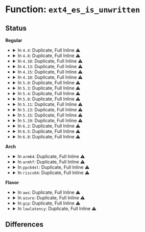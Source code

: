 # Function: <code>ext4_es_is_unwritten</code>

## Status
<b>Regular</b>
<ul>
<li>
<details>
<summary>In <code>4.4</code>: Duplicate, Full Inline ⚠️</summary>

**Collision:** Static Duplication

**Inline:** Full

**Transformation:** False

**Instances:**

```
In fs/ext4/inode.c (0)
Location: fs/ext4/extents_status.h:113
Inline: True
```
```
In fs/ext4/extents_status.c (0)
Location: fs/ext4/extents_status.h:113
Inline: True
```
</details>
</li>
<li>
<details>
<summary>In <code>4.8</code>: Duplicate, Full Inline ⚠️</summary>

**Collision:** Static Duplication

**Inline:** Full

**Transformation:** False

**Instances:**

```
In fs/ext4/file.c (0)
Location: fs/ext4/extents_status.h:113
Inline: True
```
```
In fs/ext4/inode.c (0)
Location: fs/ext4/extents_status.h:113
Inline: True
```
```
In fs/ext4/extents_status.c (0)
Location: fs/ext4/extents_status.h:113
Inline: True
```
</details>
</li>
<li>
<details>
<summary>In <code>4.10</code>: Duplicate, Full Inline ⚠️</summary>

**Collision:** Static Duplication

**Inline:** Full

**Transformation:** False

**Instances:**

```
In fs/ext4/file.c (0)
Location: fs/ext4/extents_status.h:113
Inline: True
```
```
In fs/ext4/inode.c (0)
Location: fs/ext4/extents_status.h:113
Inline: True
```
```
In fs/ext4/extents_status.c (0)
Location: fs/ext4/extents_status.h:113
Inline: True
```
</details>
</li>
<li>
<details>
<summary>In <code>4.13</code>: Duplicate, Full Inline ⚠️</summary>

**Collision:** Static Duplication

**Inline:** Full

**Transformation:** False

**Instances:**

```
In fs/ext4/extents_status.c (0)
Location: fs/ext4/extents_status.h:113
Inline: True
```
```
In fs/ext4/file.c (0)
Location: fs/ext4/extents_status.h:113
Inline: True
```
```
In fs/ext4/inode.c (0)
Location: fs/ext4/extents_status.h:113
Inline: True
```
</details>
</li>
<li>
<details>
<summary>In <code>4.15</code>: Duplicate, Full Inline ⚠️</summary>

**Collision:** Static Duplication

**Inline:** Full

**Transformation:** False

**Instances:**

```
In fs/ext4/extents_status.c (0)
Location: fs/ext4/extents_status.h:114
Inline: True
```
```
In fs/ext4/inode.c (0)
Location: fs/ext4/extents_status.h:114
Inline: True
```
</details>
</li>
<li>
<details>
<summary>In <code>4.18</code>: Duplicate, Full Inline ⚠️</summary>

**Collision:** Static Duplication

**Inline:** Full

**Transformation:** False

**Instances:**

```
In fs/ext4/extents_status.c (ffffffff81341fba)
Location: fs/ext4/extents_status.h:114
Inline: True
Inline callers:
  - fs/ext4/extents_status.c:ext4_es_can_be_merged
```
```
In fs/ext4/inode.c (ffffffff81351380)
Location: fs/ext4/extents_status.h:114
Inline: True
Inline callers:
  - fs/ext4/inode.c:ext4_da_get_block_prep
  - fs/ext4/inode.c:ext4_da_get_block_prep
  - fs/ext4/inode.c:ext4_map_blocks
```
</details>
</li>
<li>
<details>
<summary>In <code>5.0</code>: Duplicate, Full Inline ⚠️</summary>

**Collision:** Static Duplication

**Inline:** Full

**Transformation:** False

**Instances:**

```
In fs/ext4/extents_status.c (ffffffff8135b639)
Location: fs/ext4/extents_status.h:166
Inline: True
Inline callers:
  - fs/ext4/extents_status.c:ext4_es_delayed_clu
  - fs/ext4/extents_status.c:ext4_es_can_be_merged
```
```
In fs/ext4/inode.c (ffffffff8136a222)
Location: fs/ext4/extents_status.h:166
Inline: True
Inline callers:
  - fs/ext4/inode.c:ext4_da_get_block_prep
  - fs/ext4/inode.c:ext4_da_get_block_prep
  - fs/ext4/inode.c:ext4_map_blocks
  - fs/ext4/inode.c:ext4_es_is_delonly
```
</details>
</li>
<li>
<details>
<summary>In <code>5.3</code>: Duplicate, Full Inline ⚠️</summary>

**Collision:** Static Duplication

**Inline:** Full

**Transformation:** False

**Instances:**

```
In fs/ext4/extents_status.c (ffffffff81384652)
Location: fs/ext4/extents_status.h:166
Inline: True
Inline callers:
  - fs/ext4/extents_status.c:ext4_es_delayed_clu
  - fs/ext4/extents_status.c:ext4_es_can_be_merged
```
```
In fs/ext4/inode.c (ffffffff81393e28)
Location: fs/ext4/extents_status.h:166
Inline: True
Inline callers:
  - fs/ext4/inode.c:ext4_map_blocks
  - fs/ext4/inode.c:ext4_es_is_delonly
```
</details>
</li>
<li>
<details>
<summary>In <code>5.4</code>: Duplicate, Full Inline ⚠️</summary>

**Collision:** Static Duplication

**Inline:** Full

**Transformation:** False

**Instances:**

```
In fs/ext4/extents.c (ffffffff8139178d)
Location: fs/ext4/extents_status.h:167
Inline: True
Inline callers:
  - fs/ext4/extents.c:ext4_fill_es_cache_info
```
```
In fs/ext4/extents_status.c (ffffffff8139d2d2)
Location: fs/ext4/extents_status.h:167
Inline: True
Inline callers:
  - fs/ext4/extents_status.c:ext4_es_delayed_clu
  - fs/ext4/extents_status.c:__es_remove_extent
  - fs/ext4/extents_status.c:__es_remove_extent
  - fs/ext4/extents_status.c:ext4_es_can_be_merged
```
```
In fs/ext4/inode.c (ffffffff813ac7ba)
Location: fs/ext4/extents_status.h:167
Inline: True
Inline callers:
  - fs/ext4/inode.c:ext4_map_blocks
  - fs/ext4/inode.c:ext4_es_is_delonly
```
</details>
</li>
<li>
<details>
<summary>In <code>5.8</code>: Duplicate, Full Inline ⚠️</summary>

**Collision:** Static Duplication

**Inline:** Full

**Transformation:** False

**Instances:**

```
In fs/ext4/extents.c (ffffffff813dd26d)
Location: fs/ext4/extents_status.h:167
Inline: True
Inline callers:
  - fs/ext4/extents.c:ext4_fill_es_cache_info
```
```
In fs/ext4/extents_status.c (ffffffff813e6e8f)
Location: fs/ext4/extents_status.h:167
Inline: True
Inline callers:
  - fs/ext4/extents_status.c:__es_delayed_clu
  - fs/ext4/extents_status.c:get_rsvd
  - fs/ext4/extents_status.c:get_rsvd
```
```
In fs/ext4/inode.c (ffffffff813f8a9a)
Location: fs/ext4/extents_status.h:167
Inline: True
Inline callers:
  - fs/ext4/inode.c:ext4_map_blocks
  - fs/ext4/inode.c:ext4_es_is_delonly
```
</details>
</li>
<li>
<details>
<summary>In <code>5.11</code>: Duplicate, Full Inline ⚠️</summary>

**Collision:** Static Duplication

**Inline:** Full

**Transformation:** False

**Instances:**

```
In fs/ext4/extents.c (ffffffff813eeb5d)
Location: fs/ext4/extents_status.h:167
Inline: True
Inline callers:
  - fs/ext4/extents.c:ext4_fill_es_cache_info
```
```
In fs/ext4/extents_status.c (ffffffff813f914f)
Location: fs/ext4/extents_status.h:167
Inline: True
Inline callers:
  - fs/ext4/extents_status.c:__es_delayed_clu
  - fs/ext4/extents_status.c:get_rsvd
  - fs/ext4/extents_status.c:get_rsvd
```
```
In fs/ext4/inode.c (ffffffff8140b179)
Location: fs/ext4/extents_status.h:167
Inline: True
Inline callers:
  - fs/ext4/inode.c:ext4_map_blocks
  - fs/ext4/inode.c:ext4_es_is_delonly
```
</details>
</li>
<li>
<details>
<summary>In <code>5.13</code>: Duplicate, Full Inline ⚠️</summary>

**Collision:** Static Duplication

**Inline:** Full

**Transformation:** False

**Instances:**

```
In fs/ext4/extents.c (ffffffff813fd469)
Location: fs/ext4/extents_status.h:167
Inline: True
Inline callers:
  - fs/ext4/extents.c:ext4_get_es_cache
```
```
In fs/ext4/extents_status.c (ffffffff8140109b)
Location: fs/ext4/extents_status.h:167
Inline: True
Inline callers:
  - fs/ext4/extents_status.c:ext4_es_delayed_clu
  - fs/ext4/extents_status.c:__es_remove_extent
  - fs/ext4/extents_status.c:__es_remove_extent
  - fs/ext4/extents_status.c:__es_remove_extent
  - fs/ext4/extents_status.c:get_rsvd
  - fs/ext4/extents_status.c:get_rsvd
  - fs/ext4/extents_status.c:__es_insert_extent
```
```
In fs/ext4/inode.c (ffffffff8141132a)
Location: fs/ext4/extents_status.h:167
Inline: True
Inline callers:
  - fs/ext4/inode.c:ext4_map_blocks
  - fs/ext4/inode.c:ext4_es_is_delonly
```
</details>
</li>
<li>
<details>
<summary>In <code>5.15</code>: Duplicate, Full Inline ⚠️</summary>

**Collision:** Static Duplication

**Inline:** Full

**Transformation:** False

**Instances:**

```
In fs/ext4/extents.c (ffffffff814473d0)
Location: fs/ext4/extents_status.h:167
Inline: True
Inline callers:
  - fs/ext4/extents.c:ext4_fill_es_cache_info
```
```
In fs/ext4/extents_status.c (ffffffff814513e1)
Location: fs/ext4/extents_status.h:167
Inline: True
Inline callers:
  - fs/ext4/extents_status.c:__es_delayed_clu
  - fs/ext4/extents_status.c:__es_remove_extent
  - fs/ext4/extents_status.c:__es_remove_extent
  - fs/ext4/extents_status.c:__es_remove_extent
  - fs/ext4/extents_status.c:get_rsvd
  - fs/ext4/extents_status.c:get_rsvd
  - fs/ext4/extents_status.c:__es_insert_extent
```
```
In fs/ext4/inode.c (ffffffff81464180)
Location: fs/ext4/extents_status.h:167
Inline: True
Inline callers:
  - fs/ext4/inode.c:ext4_map_blocks
  - fs/ext4/inode.c:ext4_es_is_delonly
```
</details>
</li>
<li>
<details>
<summary>In <code>5.19</code>: Duplicate, Full Inline ⚠️</summary>

**Collision:** Static Duplication

**Inline:** Full

**Transformation:** False

**Instances:**

```
In fs/ext4/extents.c (ffffffff814c3a5a)
Location: fs/ext4/extents_status.h:167
Inline: True
Inline callers:
  - fs/ext4/extents.c:ext4_fill_es_cache_info
```
```
In fs/ext4/extents_status.c (ffffffff814ceb4a)
Location: fs/ext4/extents_status.h:167
Inline: True
Inline callers:
  - fs/ext4/extents_status.c:__es_delayed_clu
  - fs/ext4/extents_status.c:__es_remove_extent
  - fs/ext4/extents_status.c:__es_remove_extent
  - fs/ext4/extents_status.c:__es_remove_extent
  - fs/ext4/extents_status.c:get_rsvd
  - fs/ext4/extents_status.c:get_rsvd
  - fs/ext4/extents_status.c:__es_insert_extent
```
```
In fs/ext4/inode.c (ffffffff814e3a30)
Location: fs/ext4/extents_status.h:167
Inline: True
Inline callers:
  - fs/ext4/inode.c:ext4_map_blocks
  - fs/ext4/inode.c:ext4_es_is_delonly
```
</details>
</li>
<li>
<details>
<summary>In <code>6.2</code>: Duplicate, Full Inline ⚠️</summary>

**Collision:** Static Duplication

**Inline:** Full

**Transformation:** False

**Instances:**

```
In fs/ext4/extents.c (ffffffff8155bd9a)
Location: fs/ext4/extents_status.h:167
Inline: True
Inline callers:
  - fs/ext4/extents.c:ext4_fill_es_cache_info
```
```
In fs/ext4/extents_status.c (ffffffff815673ba)
Location: fs/ext4/extents_status.h:167
Inline: True
Inline callers:
  - fs/ext4/extents_status.c:__es_delayed_clu
  - fs/ext4/extents_status.c:__es_remove_extent
  - fs/ext4/extents_status.c:__es_remove_extent
  - fs/ext4/extents_status.c:__es_remove_extent
  - fs/ext4/extents_status.c:get_rsvd
  - fs/ext4/extents_status.c:get_rsvd
  - fs/ext4/extents_status.c:__es_insert_extent
```
```
In fs/ext4/inode.c (ffffffff8157cf30)
Location: fs/ext4/extents_status.h:167
Inline: True
Inline callers:
  - fs/ext4/inode.c:ext4_map_blocks
  - fs/ext4/inode.c:ext4_es_is_delonly
```
</details>
</li>
<li>
<details>
<summary>In <code>6.5</code>: Duplicate, Full Inline ⚠️</summary>

**Collision:** Static Duplication

**Inline:** Full

**Transformation:** False

**Instances:**

```
In fs/ext4/extents.c (ffffffff81593bb0)
Location: fs/ext4/extents_status.h:167
Inline: True
Inline callers:
  - fs/ext4/extents.c:ext4_fill_es_cache_info
```
```
In fs/ext4/extents_status.c (ffffffff8159f58a)
Location: fs/ext4/extents_status.h:167
Inline: True
Inline callers:
  - fs/ext4/extents_status.c:__es_delayed_clu
  - fs/ext4/extents_status.c:__es_remove_extent
  - fs/ext4/extents_status.c:__es_remove_extent
  - fs/ext4/extents_status.c:__es_remove_extent
  - fs/ext4/extents_status.c:get_rsvd
  - fs/ext4/extents_status.c:get_rsvd
  - fs/ext4/extents_status.c:__es_insert_extent
```
```
In fs/ext4/inode.c (ffffffff815b42dd)
Location: fs/ext4/extents_status.h:167
Inline: True
Inline callers:
  - fs/ext4/inode.c:ext4_map_blocks
  - fs/ext4/inode.c:ext4_es_is_delonly
```
</details>
</li>
<li>
<details>
<summary>In <code>6.8</code>: Duplicate, Full Inline ⚠️</summary>

**Collision:** Static Duplication

**Inline:** Full

**Transformation:** False

**Instances:**

```
In fs/ext4/extents.c (ffffffff815cc8a0)
Location: fs/ext4/extents_status.h:167
Inline: True
Inline callers:
  - fs/ext4/extents.c:ext4_fill_es_cache_info
```
```
In fs/ext4/extents_status.c (ffffffff815d80da)
Location: fs/ext4/extents_status.h:167
Inline: True
Inline callers:
  - fs/ext4/extents_status.c:__es_delayed_clu
  - fs/ext4/extents_status.c:__es_remove_extent
  - fs/ext4/extents_status.c:__es_remove_extent
  - fs/ext4/extents_status.c:__es_remove_extent
  - fs/ext4/extents_status.c:get_rsvd
  - fs/ext4/extents_status.c:get_rsvd
  - fs/ext4/extents_status.c:__es_insert_extent
```
```
In fs/ext4/inode.c (ffffffff815ed0dd)
Location: fs/ext4/extents_status.h:167
Inline: True
Inline callers:
  - fs/ext4/inode.c:ext4_map_blocks
  - fs/ext4/inode.c:ext4_es_is_delonly
```
</details>
</li>
</ul>
<b>Arch</b>
<ul>
<li>
<details>
<summary>In <code>arm64</code>: Duplicate, Full Inline ⚠️</summary>

**Collision:** Static Duplication

**Inline:** Full

**Transformation:** False

**Instances:**

```
In fs/ext4/extents.c (ffff800010464330)
Location: fs/ext4/extents_status.h:167
Inline: True
Inline callers:
  - fs/ext4/extents.c:ext4_fill_es_cache_info
```
```
In fs/ext4/extents_status.c (ffff8000104704f4)
Location: fs/ext4/extents_status.h:167
Inline: True
Inline callers:
  - fs/ext4/extents_status.c:ext4_es_delayed_clu
  - fs/ext4/extents_status.c:__es_remove_extent
  - fs/ext4/extents_status.c:__es_remove_extent
  - fs/ext4/extents_status.c:ext4_es_can_be_merged
```
```
In fs/ext4/inode.c (ffff800010480f7c)
Location: fs/ext4/extents_status.h:167
Inline: True
Inline callers:
  - fs/ext4/inode.c:ext4_map_blocks
```
</details>
</li>
<li>
<details>
<summary>In <code>armhf</code>: Duplicate, Full Inline ⚠️</summary>

**Collision:** Static Duplication

**Inline:** Full

**Transformation:** False

**Instances:**

```
In fs/ext4/extents.c (c062538c)
Location: fs/ext4/extents_status.h:167
Inline: True
Inline callers:
  - fs/ext4/extents.c:ext4_fill_es_cache_info
```
```
In fs/ext4/extents_status.c (c0631914)
Location: fs/ext4/extents_status.h:167
Inline: True
Inline callers:
  - fs/ext4/extents_status.c:ext4_es_delayed_clu
  - fs/ext4/extents_status.c:__es_remove_extent
  - fs/ext4/extents_status.c:__es_remove_extent
  - fs/ext4/extents_status.c:count_rsvd
  - fs/ext4/extents_status.c:ext4_es_can_be_merged
```
```
In fs/ext4/inode.c (c064207c)
Location: fs/ext4/extents_status.h:167
Inline: True
Inline callers:
  - fs/ext4/inode.c:ext4_map_blocks
  - fs/ext4/inode.c:ext4_es_is_delonly
```
</details>
</li>
<li>
<details>
<summary>In <code>ppc64el</code>: Duplicate, Full Inline ⚠️</summary>

**Collision:** Static Duplication

**Inline:** Full

**Transformation:** False

**Instances:**

```
In fs/ext4/extents.c (c000000000582584)
Location: fs/ext4/extents_status.h:167
Inline: True
Inline callers:
  - fs/ext4/extents.c:ext4_fill_es_cache_info
```
```
In fs/ext4/extents_status.c (c000000000590b8c)
Location: fs/ext4/extents_status.h:167
Inline: True
Inline callers:
  - fs/ext4/extents_status.c:ext4_es_delayed_clu
  - fs/ext4/extents_status.c:__es_remove_extent
  - fs/ext4/extents_status.c:__es_remove_extent
  - fs/ext4/extents_status.c:count_rsvd
  - fs/ext4/extents_status.c:ext4_es_can_be_merged
```
```
In fs/ext4/inode.c (c0000000005a53f0)
Location: fs/ext4/extents_status.h:167
Inline: True
Inline callers:
  - fs/ext4/inode.c:ext4_map_blocks
  - fs/ext4/inode.c:ext4_es_is_delonly
```
</details>
</li>
<li>
<details>
<summary>In <code>riscv64</code>: Duplicate, Full Inline ⚠️</summary>

**Collision:** Static Duplication

**Inline:** Full

**Transformation:** False

**Instances:**

```
In fs/ext4/extents.c (ffffffe0002f321a)
Location: fs/ext4/extents_status.h:167
Inline: True
Inline callers:
  - fs/ext4/extents.c:ext4_fill_es_cache_info
```
```
In fs/ext4/extents_status.c (ffffffe0002fcc0e)
Location: fs/ext4/extents_status.h:167
Inline: True
Inline callers:
  - fs/ext4/extents_status.c:ext4_es_delayed_clu
  - fs/ext4/extents_status.c:__es_remove_extent
  - fs/ext4/extents_status.c:__es_remove_extent
  - fs/ext4/extents_status.c:count_rsvd
  - fs/ext4/extents_status.c:ext4_es_can_be_merged
```
```
In fs/ext4/inode.c (ffffffe000309cbe)
Location: fs/ext4/extents_status.h:167
Inline: True
Inline callers:
  - fs/ext4/inode.c:ext4_map_blocks
  - fs/ext4/inode.c:ext4_es_is_delonly
```
</details>
</li>
</ul>
<b>Flavor</b>
<ul>
<li>
<details>
<summary>In <code>aws</code>: Duplicate, Full Inline ⚠️</summary>

**Collision:** Static Duplication

**Inline:** Full

**Transformation:** False

**Instances:**

```
In fs/ext4/extents.c (ffffffff81389d6d)
Location: fs/ext4/extents_status.h:167
Inline: True
Inline callers:
  - fs/ext4/extents.c:ext4_fill_es_cache_info
```
```
In fs/ext4/extents_status.c (ffffffff813958b2)
Location: fs/ext4/extents_status.h:167
Inline: True
Inline callers:
  - fs/ext4/extents_status.c:ext4_es_delayed_clu
  - fs/ext4/extents_status.c:__es_remove_extent
  - fs/ext4/extents_status.c:__es_remove_extent
  - fs/ext4/extents_status.c:ext4_es_can_be_merged
```
```
In fs/ext4/inode.c (ffffffff813a4d9a)
Location: fs/ext4/extents_status.h:167
Inline: True
Inline callers:
  - fs/ext4/inode.c:ext4_map_blocks
  - fs/ext4/inode.c:ext4_es_is_delonly
```
</details>
</li>
<li>
<details>
<summary>In <code>azure</code>: Duplicate, Full Inline ⚠️</summary>

**Collision:** Static Duplication

**Inline:** Full

**Transformation:** False

**Instances:**

```
In fs/ext4/extents.c (ffffffff8137a7fd)
Location: fs/ext4/extents_status.h:167
Inline: True
Inline callers:
  - fs/ext4/extents.c:ext4_fill_es_cache_info
```
```
In fs/ext4/extents_status.c (ffffffff81386342)
Location: fs/ext4/extents_status.h:167
Inline: True
Inline callers:
  - fs/ext4/extents_status.c:ext4_es_delayed_clu
  - fs/ext4/extents_status.c:__es_remove_extent
  - fs/ext4/extents_status.c:__es_remove_extent
  - fs/ext4/extents_status.c:ext4_es_can_be_merged
```
```
In fs/ext4/inode.c (ffffffff8139582a)
Location: fs/ext4/extents_status.h:167
Inline: True
Inline callers:
  - fs/ext4/inode.c:ext4_map_blocks
  - fs/ext4/inode.c:ext4_es_is_delonly
```
</details>
</li>
<li>
<details>
<summary>In <code>gcp</code>: Duplicate, Full Inline ⚠️</summary>

**Collision:** Static Duplication

**Inline:** Full

**Transformation:** False

**Instances:**

```
In fs/ext4/extents.c (ffffffff813876cd)
Location: fs/ext4/extents_status.h:167
Inline: True
Inline callers:
  - fs/ext4/extents.c:ext4_fill_es_cache_info
```
```
In fs/ext4/extents_status.c (ffffffff81393212)
Location: fs/ext4/extents_status.h:167
Inline: True
Inline callers:
  - fs/ext4/extents_status.c:ext4_es_delayed_clu
  - fs/ext4/extents_status.c:__es_remove_extent
  - fs/ext4/extents_status.c:__es_remove_extent
  - fs/ext4/extents_status.c:ext4_es_can_be_merged
```
```
In fs/ext4/inode.c (ffffffff813a25fa)
Location: fs/ext4/extents_status.h:167
Inline: True
Inline callers:
  - fs/ext4/inode.c:ext4_map_blocks
  - fs/ext4/inode.c:ext4_es_is_delonly
```
</details>
</li>
<li>
<details>
<summary>In <code>lowlatency</code>: Duplicate, Full Inline ⚠️</summary>

**Collision:** Static Duplication

**Inline:** Full

**Transformation:** False

**Instances:**

```
In fs/ext4/extents.c (ffffffff8139b3ad)
Location: fs/ext4/extents_status.h:167
Inline: True
Inline callers:
  - fs/ext4/extents.c:ext4_fill_es_cache_info
```
```
In fs/ext4/extents_status.c (ffffffff813a72a5)
Location: fs/ext4/extents_status.h:167
Inline: True
Inline callers:
  - fs/ext4/extents_status.c:ext4_es_delayed_clu
  - fs/ext4/extents_status.c:__es_remove_extent
  - fs/ext4/extents_status.c:__es_remove_extent
  - fs/ext4/extents_status.c:ext4_es_can_be_merged
```
```
In fs/ext4/inode.c (ffffffff813b6cda)
Location: fs/ext4/extents_status.h:167
Inline: True
Inline callers:
  - fs/ext4/inode.c:ext4_map_blocks
  - fs/ext4/inode.c:ext4_es_is_delonly
```
</details>
</li>
</ul>

## Differences
